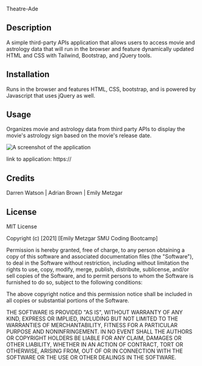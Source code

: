 Theatre-Ade

 ## Description
  
A simple third-party APIs application that allows users to access movie and astrology data that will run in the browser and feature dynamically updated HTML and CSS with Tailwind, Bootstrap, and jQuery tools.   

## Installation

Runs in the browser and features HTML, CSS, bootstrap, and is powered by Javascript that uses jQuery as well. 

## Usage

Organizes movie and astrology data from third party APIs to display the movie's astrology sign based on the movie's release date. 

![A screenshot of the application](./assets/images/screenshot.gif)

link to application: https://

## Credits

Darren Watson | Adrian Brown | Emily Metzgar

## License

MIT License

Copyright (c) [2021] [Emily Metzgar SMU Coding Bootcamp]

Permission is hereby granted, free of charge, to any person obtaining a copy
of this software and associated documentation files (the "Software"), to deal
in the Software without restriction, including without limitation the rights
to use, copy, modify, merge, publish, distribute, sublicense, and/or sell
copies of the Software, and to permit persons to whom the Software is
furnished to do so, subject to the following conditions:

The above copyright notice and this permission notice shall be included in all
copies or substantial portions of the Software.

THE SOFTWARE IS PROVIDED "AS IS", WITHOUT WARRANTY OF ANY KIND, EXPRESS OR
IMPLIED, INCLUDING BUT NOT LIMITED TO THE WARRANTIES OF MERCHANTABILITY,
FITNESS FOR A PARTICULAR PURPOSE AND NONINFRINGEMENT. IN NO EVENT SHALL THE
AUTHORS OR COPYRIGHT HOLDERS BE LIABLE FOR ANY CLAIM, DAMAGES OR OTHER
LIABILITY, WHETHER IN AN ACTION OF CONTRACT, TORT OR OTHERWISE, ARISING FROM,
OUT OF OR IN CONNECTION WITH THE SOFTWARE OR THE USE OR OTHER DEALINGS IN THE
SOFTWARE.
